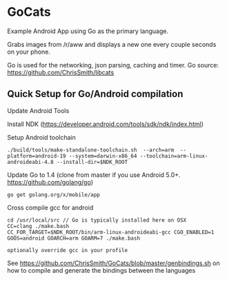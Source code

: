 GoCats
======

Example Android App using Go as the primary language.

Grabs images from /r/aww and displays a new one every couple seconds on your phone. 

Go is used for the networking, json parsing, caching and timer. Go source: https://github.com/ChrisSmith/libcats

## Quick Setup for Go/Android compilation  
Update Android Tools

Install NDK (https://developer.android.com/tools/sdk/ndk/index.html)

Setup Android toolchain 
```
./build/tools/make-standalone-toolchain.sh  --arch=arm  --platform=android-19 --system=darwin-x86_64 --toolchain=arm-linux-androideabi-4.8 --install-dir=$NDK_ROOT
```

Update Go to 1.4 (clone from master if you use Android 5.0+. https://github.com/golang/go)

```
go get golang.org/x/mobile/app
```

Cross compile gcc for android 
```
cd /usr/local/src // Go is typically installed here on OSX
CC=clang ./make.bash
CC_FOR_TARGET=$NDK_ROOT/bin/arm-linux-androideabi-gcc CGO_ENABLED=1 GOOS=android GOARCH=arm GOARM=7 ./make.bash

optionally override gcc in your profile 
```

See https://github.com/ChrisSmith/GoCats/blob/master/genbindings.sh on how to compile and generate the bindings between the languages
